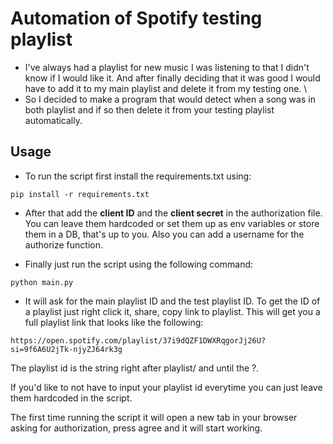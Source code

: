 
# Automation of Spotify testing playlist

- I've always had a playlist for new music I was listening to that I didn't know if I would like it. And after finally deciding that it was good I would have to add it to my main playlist and delete it from my testing one. \
- So I decided to make a program that would detect when a song was in both playlist and if so then delete it from your testing playlist automatically.


## Usage

- To run the script first install the requirements.txt using:

`pip install -r requirements.txt `

- After that add the **client ID** and the **client secret** in the authorization file. You can leave them hardcoded or set them up as env variables or store them in a DB, that's up to you. Also you can add a username for the authorize function.
 
- Finally just run the script using the following command:

`python main.py `

- It will ask for the main playlist ID and the test playlist ID. To get the ID  of a playlist just right click it, share, copy link to playlist. This will get you a full playlist link that looks like the following:

`https://open.spotify.com/playlist/37i9dQZF1DWXRqgorJj26U?si=9f6A6U2jTk-njyZJ64rk3g`

The playlist id is the string right after playlist/ and until the ?. 

If you'd like to not have to input your playlist id everytime you can just leave them hardcoded in the script.

The first time running the script it will open a new tab in your browser asking for authorization, press agree and it will start working.
